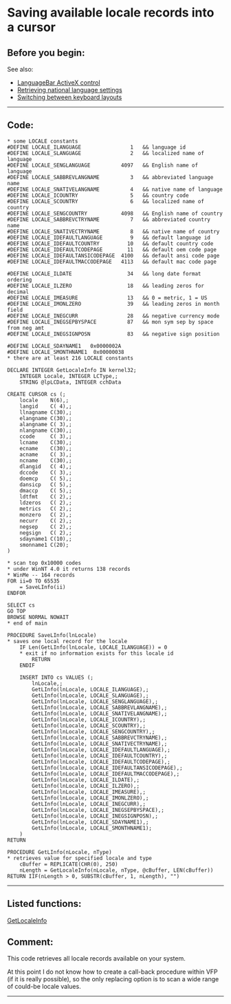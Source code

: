 <link rel="stylesheet" type="text/css" href="../css/win32api.css">  
<link rel="stylesheet" href="https://cdnjs.cloudflare.com/ajax/libs/font-awesome/4.7.0/css/font-awesome.min.css">

# Saving available locale records into a cursor

## Before you begin:
See also:

* [LanguageBar ActiveX control](sample_000.md)  
* [Retrieving national language settings](sample_077.md)  
* [Switching between keyboard layouts](sample_275.md)  
  
***  


## Code:
```foxpro  
* some LOCALE constants
#DEFINE LOCALE_ILANGUAGE                1   && language id
#DEFINE LOCALE_SLANGUAGE                2   && localized name of language
#DEFINE LOCALE_SENGLANGUAGE          4097   && English name of language
#DEFINE LOCALE_SABBREVLANGNAME          3   && abbreviated language name
#DEFINE LOCALE_SNATIVELANGNAME          4   && native name of language
#DEFINE LOCALE_ICOUNTRY                 5   && country code
#DEFINE LOCALE_SCOUNTRY                 6   && localized name of country
#DEFINE LOCALE_SENGCOUNTRY           4098   && English name of country
#DEFINE LOCALE_SABBREVCTRYNAME          7   && abbreviated country name
#DEFINE LOCALE_SNATIVECTRYNAME          8   && native name of country
#DEFINE LOCALE_IDEFAULTLANGUAGE         9   && default language id
#DEFINE LOCALE_IDEFAULTCOUNTRY         10   && default country code
#DEFINE LOCALE_IDEFAULTCODEPAGE        11   && default oem code page
#DEFINE LOCALE_IDEFAULTANSICODEPAGE  4100   && default ansi code page
#DEFINE LOCALE_IDEFAULTMACCODEPAGE   4113   && default mac code page

#DEFINE LOCALE_ILDATE                  34   && long date format ordering
#DEFINE LOCALE_ILZERO                  18   && leading zeros for decimal
#DEFINE LOCALE_IMEASURE                13   && 0 = metric, 1 = US
#DEFINE LOCALE_IMONLZERO               39   && leading zeros in month field
#DEFINE LOCALE_INEGCURR                28   && negative currency mode
#DEFINE LOCALE_INEGSEPBYSPACE          87   && mon sym sep by space from neg amt
#DEFINE LOCALE_INEGSIGNPOSN            83   && negative sign position

#DEFINE LOCALE_SDAYNAME1   0x0000002A
#DEFINE LOCALE_SMONTHNAME1  0x00000038
* there are at least 216 LOCALE constants

DECLARE INTEGER GetLocaleInfo IN kernel32;
	INTEGER Locale, INTEGER LCType,;
	STRING @lpLCData, INTEGER cchData

CREATE CURSOR cs (;
	locale    N(6),;
	langid    C( 4),;
	llnagname C(30),;
	elangname C(30),;
	alangname C( 3),;
	nlangname C(30),;
	ccode     C( 3),;
	lcname    C(30),;
	ecname    C(30),;
	acname    C( 3),;
	ncname    C(30),;
	dlangid   C( 4),;
	dccode    C( 3),;
	doemcp    C( 5),;
	dansicp   C( 5),;
	dmaccp    C( 5),;
	ldtfmt    C( 2),;
	ldzeros   C( 2),;
	metrics   C( 2),;
	monzero   C( 2),;
	necurr    C( 2),;
	negsep    C( 2),;
	negsign   C( 2),;
	sdayname1 C(10),;
	smonname1 C(20);
)
	
* scan top 0x10000 codes
* under WinNT 4.0 it returns 138 records
* WinMe -- 164 records
FOR ii=0 TO 65535
	= SaveLInfo(ii)
ENDFOR

SELECT cs
GO TOP
BROWSE NORMAL NOWAIT
* end of main

PROCEDURE SaveLInfo(lnLocale)
* saves one local record for the locale
	IF Len(GetLInfo(lnLocale, LOCALE_ILANGUAGE)) = 0
	* exit if no information exists for this locale id
		RETURN
	ENDIF
	
	INSERT INTO cs VALUES (;
		lnLocale,;
		GetLInfo(lnLocale, LOCALE_ILANGUAGE),;
		GetLInfo(lnLocale, LOCALE_SLANGUAGE),;
		GetLInfo(lnLocale, LOCALE_SENGLANGUAGE),;
		GetLInfo(lnLocale, LOCALE_SABBREVLANGNAME),;
		GetLInfo(lnLocale, LOCALE_SNATIVELANGNAME),;
		GetLInfo(lnLocale, LOCALE_ICOUNTRY),;
		GetLInfo(lnLocale, LOCALE_SCOUNTRY),;
		GetLInfo(lnLocale, LOCALE_SENGCOUNTRY),;
		GetLInfo(lnLocale, LOCALE_SABBREVCTRYNAME),;
		GetLInfo(lnLocale, LOCALE_SNATIVECTRYNAME),;
		GetLInfo(lnLocale, LOCALE_IDEFAULTLANGUAGE),;
		GetLInfo(lnLocale, LOCALE_IDEFAULTCOUNTRY),;
		GetLInfo(lnLocale, LOCALE_IDEFAULTCODEPAGE),;
		GetLInfo(lnLocale, LOCALE_IDEFAULTANSICODEPAGE),;
		GetLInfo(lnLocale, LOCALE_IDEFAULTMACCODEPAGE),;
		GetLInfo(lnLocale, LOCALE_ILDATE),;
		GetLInfo(lnLocale, LOCALE_ILZERO),;
		GetLInfo(lnLocale, LOCALE_IMEASURE),;
		GetLInfo(lnLocale, LOCALE_IMONLZERO),;
		GetLInfo(lnLocale, LOCALE_INEGCURR),;
		GetLInfo(lnLocale, LOCALE_INEGSEPBYSPACE),;
		GetLInfo(lnLocale, LOCALE_INEGSIGNPOSN),;
		GetLInfo(lnLocale, LOCALE_SDAYNAME1),;
		GetLInfo(lnLocale, LOCALE_SMONTHNAME1);
	)
RETURN

PROCEDURE GetLInfo(nLocale, nType)
* retrieves value for specified locale and type
	cBuffer = REPLICATE(CHR(0), 250)
	nLength = GetLocaleInfo(nLocale, nType, @cBuffer, LEN(cBuffer))
RETURN IIF(nLength > 0, SUBSTR(cBuffer, 1, nLength), "")  
```  
***  


## Listed functions:
[GetLocaleInfo](../libraries/kernel32/GetLocaleInfo.md)  

## Comment:
This code retrieves all locale records available on your system.  
  
At this point I do not know how to create a call-back procedure within VFP (if it is really possible), so the only replacing option is to scan a wide range of could-be locale values.  
  
***  

